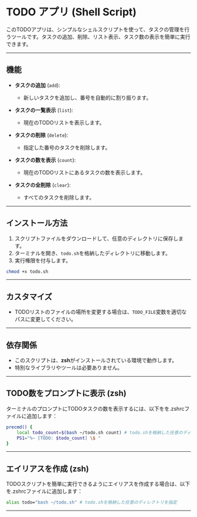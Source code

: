 # TODO アプリ (Shell Script)

このTODOアプリは、シンプルなシェルスクリプトを使って、タスクの管理を行うツールです。タスクの追加、削除、リスト表示、タスク数の表示を簡単に実行できます。

---

## 機能

- **タスクの追加** (`add`):
  - 新しいタスクを追加し、番号を自動的に割り振ります。
  
- **タスクの一覧表示** (`list`):
  - 現在のTODOリストを表示します。

- **タスクの削除** (`delete`):
  - 指定した番号のタスクを削除します。
  
- **タスクの数を表示** (`count`):
  - 現在のTODOリストにあるタスクの数を表示します。

- **タスクの全削除** (`clear`):
  - すべてのタスクを削除します。

---

## インストール方法

1. スクリプトファイルをダウンロードして、任意のディレクトリに保存します。
2. ターミナルを開き、`todo.sh`を格納したディレクトリに移動します。
3. 実行権限を付与します。

```zsh
chmod +x todo.sh
```

---

## カスタマイズ

- TODOリストのファイルの場所を変更する場合は、`TODO_FILE`変数を適切なパスに変更してください。

---

## 依存関係

- このスクリプトは、**zsh**がインストールされている環境で動作します。
- 特別なライブラリやツールは必要ありません。

---

## TODO数をプロンプトに表示 (zsh)

ターミナルのプロンプトにTODOタスクの数を表示するには、以下をを.zshrcファイルに追加します：

```zsh
precmd() {
    local todo_count=$(bash ~/todo.sh count) # todo.shを格納した任意のディレクトリを指定
    PS1="%~ [TODO: $todo_count] \$ "
}
```

---

## エイリアスを作成 (zsh)

TODOスクリプトを簡単に実行できるようにエイリアスを作成する場合は、以下を.zshrcファイルに追加します：

```zsh
alias todo="bash ~/todo.sh" # todo.shを格納した任意のディレクトリを指定
```

---
